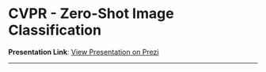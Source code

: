 # CVPR - Zero-Shot Image Classification

**Presentation Link**: [View Presentation on Prezi](https://prezi.com/view/ZyWyWQUDmNHFG1aan8Wp/)

---
